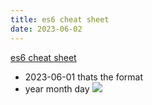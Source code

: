 ```yaml
---
title: es6 cheat sheet
date: 2023-06-02
---
```

[es6 cheat sheet](https://melanieseltzer.github.io/es6-all-the-things/)
- 2023-06-01 thats the format
- year month day
![](https://i.imgur.com/LLt9Icv.jpg)
